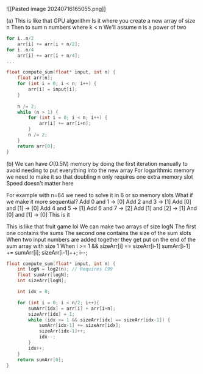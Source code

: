 
![[Pasted image 20240716165055.png]]

(a)
This is like that GPU algorithm
Is it where you create a new array of size n
Then to sum n numbers where k < n
We'll assume n is a power of two
```c
for i..n/2
	arr[i] += arr[i + n/2];
for i..n/4
	arr[i] += arr[i + n/4];
...
```

```c
float compute_sum(float* input, int n) {
	float arr[n];
	for (int i = 0; i < n; i++) {
		arr[i] = input[i];
	}
	
	n /= 2;
	while (n > 1) {
		for (int i = 0; i < n; i++) {
			arr[i] += arr[i+n];
		}
		n /= 2;
	}
	return arr[0];
}
```

(b)
We can have $O(0.5N)$ memory by doing the first iteration manually to avoid needing to put everything into the new array
For logarithmic memory we need to make it so that doubling n only requires one extra memory slot
Speed doesn't matter here

For example with n=64 we need to solve it in 6 or so memory slots 
What if we make it more sequential?
Add 0 and 1 -> [0]
Add 2 and 3 -> [1]
Add [0] and [1] -> [0]
Add 4 and 5 -> [1]
Add 6 and 7 -> [2]
Add [1] and [2] -> [1]
And [0] and [1] -> [0]
This is it

This is like that fruit game lol
We can make two arrays of size logN 
The first one contains the sums
The second one contains the size of the sum slots
When two input numbers are added together they get put on the end of the sum array with size 1
When i >= 1 && sizeArr[i] == sizeArr[i-1]
	sumArr[i-1] += sumArr[i];
	sizeArr[i-1]++;
	i--;

```c
float compute_sum(float* input, int n) {
	int logN = log2(n); // Requires C99
	float sumArr[logN];
	int sizeArr[logN];

	int idx = 0;

	for (int i = 0; i < n/2; i++){
		sumArr[idx] = arr[i] + arr[i+n];
		sizeArr[idx] = 1;
		while (idx >= 1 && sizeArr[idx] == sizeArr[idx-1]) {
			sumArr[idx-1] += sizeArr[idx];
			sizeArr[idx-1]++;
			idx--;
		}
		idx++;
	}
	return sumArr[0];
}
```